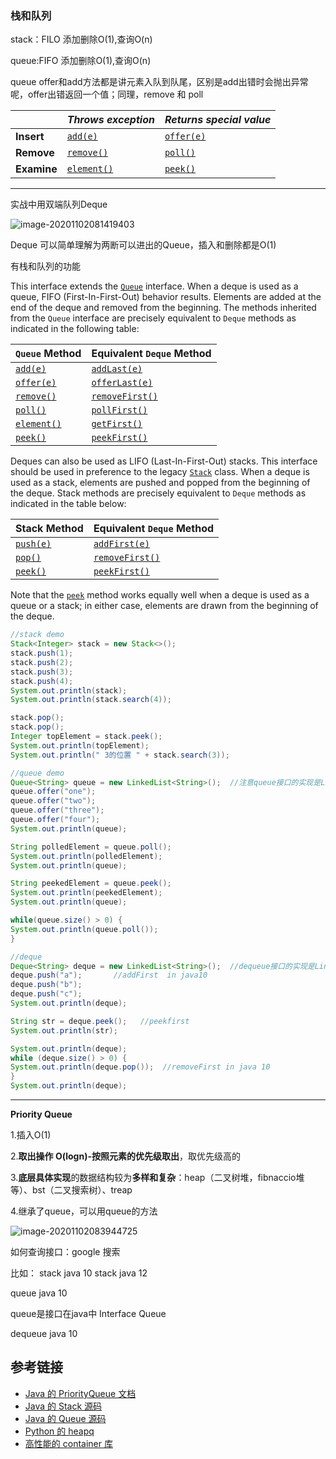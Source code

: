 ### 栈和队列

stack：FILO  添加删除O(1),查询O(n)

queue:FIFO  添加删除O(1),查询O(n)

queue  offer和add方法都是讲元素入队到队尾，区别是add出错时会抛出异常呢，offer出错返回一个值；同理，remove 和 poll

|             | *Throws exception*                                           | *Returns special value*                                      |
| ----------- | ------------------------------------------------------------ | ------------------------------------------------------------ |
| **Insert**  | [`add(e)`](https://docs.oracle.com/javase/8/docs/api/java/util/Queue.html#add-E-) | [`offer(e)`](https://docs.oracle.com/javase/8/docs/api/java/util/Queue.html#offer-E-) |
| **Remove**  | [`remove()`](https://docs.oracle.com/javase/8/docs/api/java/util/Queue.html#remove--) | [`poll()`](https://docs.oracle.com/javase/8/docs/api/java/util/Queue.html#poll--) |
| **Examine** | [`element()`](https://docs.oracle.com/javase/8/docs/api/java/util/Queue.html#element--) | [`peek()`](https://docs.oracle.com/javase/8/docs/api/java/util/Queue.html#peek--) |

---

实战中用双端队列Deque

![image-20201102081419403](https://gitee.com/sunnyzq/my-image-hosting-service/raw/master/img//image-20201102081419403.png)

Deque 可以简单理解为两断可以进出的Queue，插入和删除都是O(1)

有栈和队列的功能

This interface extends the [`Queue`](https://docs.oracle.com/javase/8/docs/api/java/util/Queue.html) interface. When a deque is used as a queue, FIFO (First-In-First-Out) behavior results. Elements are added at the end of the deque and removed from the beginning. The methods inherited from the `Queue` interface are precisely equivalent to `Deque` methods as indicated in the following table:

| **`Queue` Method**                                           | **Equivalent `Deque` Method**                                |
| ------------------------------------------------------------ | ------------------------------------------------------------ |
| [`add(e)`](https://docs.oracle.com/javase/8/docs/api/java/util/Queue.html#add-E-) | [`addLast(e)`](https://docs.oracle.com/javase/8/docs/api/java/util/Deque.html#addLast-E-) |
| [`offer(e)`](https://docs.oracle.com/javase/8/docs/api/java/util/Queue.html#offer-E-) | [`offerLast(e)`](https://docs.oracle.com/javase/8/docs/api/java/util/Deque.html#offerLast-E-) |
| [`remove()`](https://docs.oracle.com/javase/8/docs/api/java/util/Queue.html#remove--) | [`removeFirst()`](https://docs.oracle.com/javase/8/docs/api/java/util/Deque.html#removeFirst--) |
| [`poll()`](https://docs.oracle.com/javase/8/docs/api/java/util/Queue.html#poll--) | [`pollFirst()`](https://docs.oracle.com/javase/8/docs/api/java/util/Deque.html#pollFirst--) |
| [`element()`](https://docs.oracle.com/javase/8/docs/api/java/util/Queue.html#element--) | [`getFirst()`](https://docs.oracle.com/javase/8/docs/api/java/util/Deque.html#getFirst--) |
| [`peek()`](https://docs.oracle.com/javase/8/docs/api/java/util/Queue.html#peek--) | [`peekFirst()`](https://docs.oracle.com/javase/8/docs/api/java/util/Deque.html#peek--) |

Deques can also be used as LIFO (Last-In-First-Out) stacks. This interface should be used in preference to the legacy [`Stack`](https://docs.oracle.com/javase/8/docs/api/java/util/Stack.html) class. When a deque is used as a stack, elements are pushed and popped from the beginning of the deque. Stack methods are precisely equivalent to `Deque` methods as indicated in the table below:

| **Stack Method**                                             | **Equivalent `Deque` Method**                                |
| ------------------------------------------------------------ | ------------------------------------------------------------ |
| [`push(e)`](https://docs.oracle.com/javase/8/docs/api/java/util/Deque.html#push-E-) | [`addFirst(e)`](https://docs.oracle.com/javase/8/docs/api/java/util/Deque.html#addFirst-E-) |
| [`pop()`](https://docs.oracle.com/javase/8/docs/api/java/util/Deque.html#pop--) | [`removeFirst()`](https://docs.oracle.com/javase/8/docs/api/java/util/Deque.html#removeFirst--) |
| [`peek()`](https://docs.oracle.com/javase/8/docs/api/java/util/Deque.html#peek--) | [`peekFirst()`](https://docs.oracle.com/javase/8/docs/api/java/util/Deque.html#peekFirst--) |

Note that the [`peek`](https://docs.oracle.com/javase/8/docs/api/java/util/Deque.html#peek--) method works equally well when a deque is used as a queue or a stack; in either case, elements are drawn from the beginning of the deque.

```java
//stack demo
Stack<Integer> stack = new Stack<>();
stack.push(1);
stack.push(2);
stack.push(3);
stack.push(4);
System.out.println(stack);
System.out.println(stack.search(4));

stack.pop();
stack.pop();
Integer topElement = stack.peek();
System.out.println(topElement);
System.out.println(" 3的位置 " + stack.search(3));

//queue demo
Queue<String> queue = new LinkedList<String>();  //注意queue接口的实现是LinkedList
queue.offer("one");
queue.offer("two");
queue.offer("three");
queue.offer("four");
System.out.println(queue);

String polledElement = queue.poll();
System.out.println(polledElement);
System.out.println(queue);

String peekedElement = queue.peek();
System.out.println(peekedElement);
System.out.println(queue);

while(queue.size() > 0) {
System.out.println(queue.poll());
}

//deque
Deque<String> deque = new LinkedList<String>();  //dequeue接口的实现是LinkedList
deque.push("a");       //addFirst  in java10
deque.push("b");
deque.push("c");
System.out.println(deque);

String str = deque.peek();   //peekfirst
System.out.println(str);

System.out.println(deque);
while (deque.size() > 0) {
System.out.println(deque.pop());  //removeFirst in java 10
}
System.out.println(deque);
```

----

**Priority Queue**  

1.插入O(1)

2.**取出操作 O(logn)-按照元素的优先级取出**，取优先级高的

3.**底层具体实现**的数据结构较为**多样和复杂**：heap（二叉树堆，fibnaccio堆等）、bst（二叉搜索树）、treap

4.继承了queue，可以用queue的方法

![image-20201102083944725](https://gitee.com/sunnyzq/my-image-hosting-service/raw/master/img//image-20201102083944725.png)

如何查询接口：google 搜索

比如： stack java 10  stack java 12

queue java 10

queue是接口在java中   Interface Queue<E>

dequeue java 10

## 参考链接

- [Java 的 PriorityQueue 文档](http://docs.oracle.com/javase/10/docs/api/java/util/PriorityQueue.html)
- [Java 的 Stack 源码](http://developer.classpath.org/doc/java/util/Stack-source.html)
- [Java 的 Queue 源码](http://fuseyism.com/classpath/doc/java/util/Queue-source.html)
- [Python 的 heapq](http://docs.python.org/2/library/heapq.html)
- [高性能的      container 库](http://docs.python.org/2/library/collections.html)